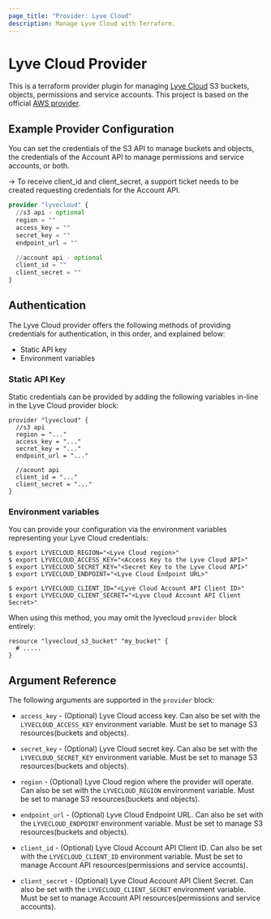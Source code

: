 ```yaml
---
page_title: "Provider: Lyve Cloud"
description: Manage Lyve Cloud with Terraform.
---
```


# Lyve Cloud Provider

This is a terraform provider plugin for managing [Lyve Cloud](https://www.seagate.com/gb/en/services/cloud/storage/) S3 buckets, objects, permissions and service accounts.
This project is based on the official [AWS provider](https://github.com/hashicorp/terraform-provider-aws).

## Example Provider Configuration

You can set the credentials of the S3 API to manage buckets and objects, the credentials of the Account API to manage permissions and service accounts, or both.

-> To receive client_id and client_secret, a support ticket needs to be created requesting credentials for the Account API.

```terraform
provider "lyvecloud" {
  //s3 api - optional
  region = ""
  access_key = ""
  secret_key = ""
  endpoint_url = ""

  //account api - optional
  client_id = ""
  client_secret = ""
}
```

## Authentication

The Lyve Cloud provider offers the following methods of providing credentials for
authentication, in this order, and explained below:

- Static API key
- Environment variables

### Static API Key

Static credentials can be provided by adding the following variables in-line in the
Lyve Cloud provider block:


```hcl
provider "lyvecloud" {
  //s3 api
  region = "..."
  access_key = "..."
  secret_key = "..."
  endpoint_url = "..."

  //acount api
  client_id = "..."
  client_secret = "..."
}
```

### Environment variables

You can provide your configuration via the environment variables representing your Lyve Cloud credentials:

```
$ export LYVECLOUD_REGION="<Lyve Cloud region>"
$ export LYVECLOUD_ACCESS_KEY="<Access Key to the Lyve Cloud API>"
$ export LYVECLOUD_SECRET_KEY="<Secret Key to the Lyve Cloud API>"
$ export LYVECLOUD_ENDPOINT="<Lyve Cloud Endpoint URL>"

$ export LYVECLOUD_CLIENT_ID="<Lyve Cloud Account API Client ID>"
$ export LYVECLOUD_CLIENT_SECRET="<Lyve Cloud Account API Client Secret>"
```

When using this method, you may omit the
lyvecloud `provider` block entirely:

```hcl
resource "lyvecloud_s3_bucket" "my_bucket" {
  # .....
}
```

## Argument Reference

The following arguments are supported in the `provider` block:

* `access_key` - (Optional) Lyve Cloud access key. Can also be set with the `LYVECLOUD_ACCESS_KEY` environment variable. Must be set to manage S3 resources(buckets and objects). 

* `secret_key` - (Optional) Lyve Cloud secret key. Can also be set with the `LYVECLOUD_SECRET_KEY` environment variable. Must be set to manage S3 resources(buckets and objects).

* `region` - (Optional) Lyve Cloud region where the provider will operate. Can also be set with the `LYVECLOUD_REGION` environment variable. Must be set to manage S3 resources(buckets and objects).

* `endpoint_url` - (Optional) Lyve Cloud Endpoint URL. Can also be set with the `LYVECLOUD_ENDPOINT` environment variable. Must be set to manage S3 resources(buckets and objects).

* `client_id` - (Optional) Lyve Cloud Account API Client ID. Can also be set with the `LYVECLOUD_CLIENT_ID` environment variable. Must be set to manage Account API resources(permissions and service accounts).

* `client_secret` - (Optional) Lyve Cloud Account API Client Secret. Can also be set with the `LYVECLOUD_CLIENT_SECRET` environment variable. Must be set to manage Account API resources(permissions and service accounts).
